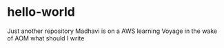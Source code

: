 # hello-world
Just another repository
Madhavi is on a AWS learning Voyage in the wake of AOM
what should I write
